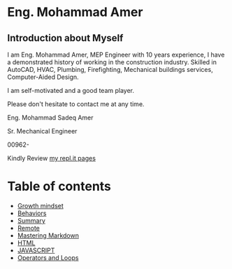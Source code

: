 # Eng. Mohammad Amer

## Introduction about Myself
 
I am Eng. Mohammad Amer, MEP Engineer with 10 years experience, I have a demonstrated history of working in the construction industry. Skilled in AutoCAD, HVAC, Plumbing, Firefighting, Mechanical buildings services, Computer-Aided Design. 

I am self-motivated and a good team player. 

Please don't hesitate to contact me at any time. 

Eng. Mohammad Sadeq Amer

Sr. Mechanical Engineer

00962-

Kindly Review [my repl.it pages](https://my-first-page.engmohammadamer.repl.co/) 

# Table of contents

- [Growth mindset](Growthmindset)
- [Behaviors](Behaviors)
- [Summary](Summary)
- [Remote](remote)
- [Mastering Markdown](markdown)
- [HTML](html)
- [JAVASCRIPT](javascript)
- [Operators and Loops](operatorsandloops.md)

